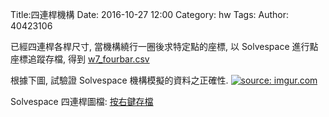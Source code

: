 Title:四連桿機構
Date: 2016-10-27 12:00
Category: hw
Tags: 
Author: 40423106



<!-- PELICAN_END_SUMMARY -->
已經四連桿各桿尺寸, 當機構繞行一圈後求特定點的座標, 以 Solvespace 進行點座標追蹤存檔, 得到
<a href="./../w7/w7_fourbar.csv">w7_fourbar.csv</a>


根據下圖, 試驗證 Solvespace 機構模擬的資料之正確性.
<a href="http://imgur.com/gUi0Uuf"><img src="http://i.imgur.com/gUi0Uuf.png" title="source: imgur.com" /></a>


Solvespace 四連桿圖檔:
<a href="./../w7/w7_fourbar.slvs">按右鍵存檔</a>









